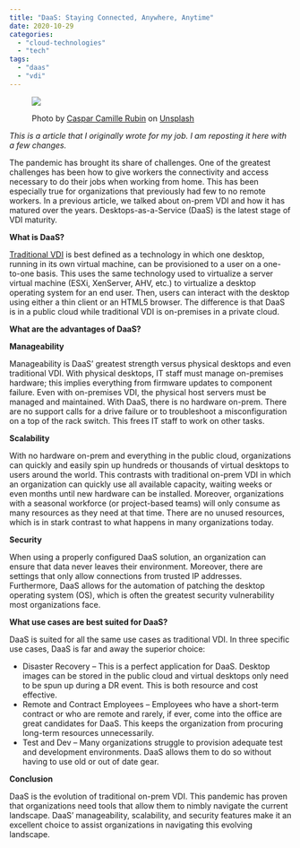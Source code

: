 ```yaml
---
title: "DaaS: Staying Connected, Anywhere, Anytime"
date: 2020-10-29
categories: 
  - "cloud-technologies"
  - "tech"
tags: 
  - "daas"
  - "vdi"
---
```


<figure>

![](https://sherifalghali.com/myblog/wp-content/uploads/2020/10/caspar-camille-rubin-oI6zrBj3nKw-unsplash-1024x683.jpg)

<figcaption>

Photo by [Caspar Camille Rubin](https://unsplash.com/@casparrubin?utm_source=unsplash&utm_medium=referral&utm_content=creditCopyText) on [Unsplash](https://unsplash.com/s/photos/desktop-computer?utm_source=unsplash&utm_medium=referral&utm_content=creditCopyText)

</figcaption>

</figure>

_This is a article that I originally wrote for my job. I am reposting it here with a few changes._

The pandemic has brought its share of challenges. One of the greatest challenges has been how to give workers the connectivity and access necessary to do their jobs when working from home. This has been especially true for organizations that previously had few to no remote workers. In a previous article, we talked about on-prem VDI and how it has matured over the years. Desktops-as-a-Service (DaaS) is the latest stage of VDI maturity.

**What is DaaS?**

[Traditional VDI](https://en.wikipedia.org/wiki/Desktop_virtualization#Remote_desktop_virtualization) is best defined as a technology in which one desktop, running in its own virtual machine, can be provisioned to a user on a one-to-one basis. This uses the same technology used to virtualize a server virtual machine (ESXi, XenServer, AHV, etc.) to virtualize a desktop operating system for an end user. Then, users can interact with the desktop using either a thin client or an HTML5 browser. The difference is that DaaS is in a public cloud while traditional VDI is on-premises in a private cloud.

**What are the advantages of DaaS?**

**Manageability**

Manageability is DaaS’ greatest strength versus physical desktops and even traditional VDI. With physical desktops, IT staff must manage on-premises hardware; this implies everything from firmware updates to component failure. Even with on-premises VDI, the physical host servers must be managed and maintained. With DaaS, there is no hardware on-prem. There are no support calls for a drive failure or to troubleshoot a misconfiguration on a top of the rack switch. This frees IT staff to work on other tasks.

**Scalability**

With no hardware on-prem and everything in the public cloud, organizations can quickly and easily spin up hundreds or thousands of virtual desktops to users around the world. This contrasts with traditional on-prem VDI in which an organization can quickly use all available capacity, waiting weeks or even months until new hardware can be installed. Moreover, organizations with a seasonal workforce (or project-based teams) will only consume as many resources as they need at that time. There are no unused resources, which is in stark contrast to what happens in many organizations today.

**Security**

When using a properly configured DaaS solution, an organization can ensure that data never leaves their environment. Moreover, there are settings that only allow connections from trusted IP addresses. Furthermore, DaaS allows for the automation of patching the desktop operating system (OS), which is often the greatest security vulnerability most organizations face.

**What use cases are best suited for DaaS?**

DaaS is suited for all the same use cases as traditional VDI. In three specific use cases, DaaS is far and away the superior choice:

- Disaster Recovery – This is a perfect application for DaaS. Desktop images can be stored in the public cloud and virtual desktops only need to be spun up during a DR event. This is both resource and cost effective.
- Remote and Contract Employees – Employees who have a short-term contract or who are remote and rarely, if ever, come into the office are great candidates for DaaS. This keeps the organization from procuring long-term resources unnecessarily.
- Test and Dev – Many organizations struggle to provision adequate test and development environments. DaaS allows them to do so without having to use old or out of date gear.

**Conclusion**

DaaS is the evolution of traditional on-prem VDI. This pandemic has proven that organizations need tools that allow them to nimbly navigate the current landscape. DaaS’ manageability, scalability, and security features make it an excellent choice to assist organizations in navigating this evolving landscape.
